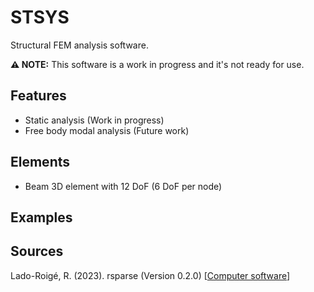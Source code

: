 # STSYS
Structural FEM analysis software.

**⚠ NOTE:** This software is a work in progress and it's not ready for use.

## Features
- Static analysis (Work in progress)
- Free body modal analysis (Future work)

## Elements
- Beam 3D element with 12 DoF (6 DoF per node)

## Examples


## Sources
Lado-Roigé, R. (2023). rsparse (Version 0.2.0) [[Computer software](https://github.com/RLado/rsparse)]

